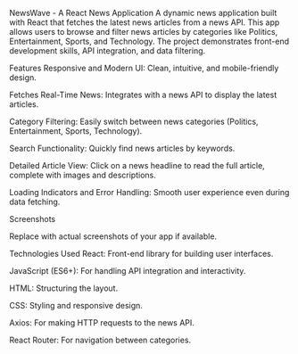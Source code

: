 NewsWave - A React News Application
A dynamic news application built with React that fetches the latest news articles from a news API. This app allows users to browse and filter news articles by categories like Politics, Entertainment, Sports, and Technology. The project demonstrates front-end development skills, API integration, and data filtering.

Features
Responsive and Modern UI: Clean, intuitive, and mobile-friendly design.

Fetches Real-Time News: Integrates with a news API to display the latest articles.

Category Filtering: Easily switch between news categories (Politics, Entertainment, Sports, Technology).

Search Functionality: Quickly find news articles by keywords.

Detailed Article View: Click on a news headline to read the full article, complete with images and descriptions.

Loading Indicators and Error Handling: Smooth user experience even during data fetching.

Screenshots

Replace with actual screenshots of your app if available.

Technologies Used
React: Front-end library for building user interfaces.

JavaScript (ES6+): For handling API integration and interactivity.

HTML: Structuring the layout.

CSS: Styling and responsive design.

Axios: For making HTTP requests to the news API.

React Router: For navigation between categories.

